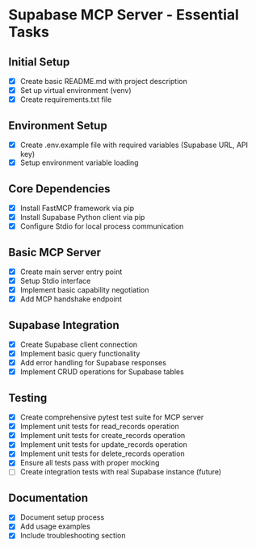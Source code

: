 # Supabase MCP Server - Essential Tasks

## Initial Setup
- [x] Create basic README.md with project description
- [x] Set up virtual environment (venv)
- [x] Create requirements.txt file

## Environment Setup
- [x] Create .env.example file with required variables (Supabase URL, API key)
- [x] Setup environment variable loading

## Core Dependencies
- [x] Install FastMCP framework via pip
- [x] Install Supabase Python client via pip
- [x] Configure Stdio for local process communication

## Basic MCP Server
- [x] Create main server entry point
- [x] Setup Stdio interface
- [x] Implement basic capability negotiation
- [x] Add MCP handshake endpoint

## Supabase Integration
- [x] Create Supabase client connection
- [x] Implement basic query functionality
- [x] Add error handling for Supabase responses
- [x] Implement CRUD operations for Supabase tables

## Testing
- [x] Create comprehensive pytest test suite for MCP server
- [x] Implement unit tests for read_records operation
- [x] Implement unit tests for create_records operation  
- [x] Implement unit tests for update_records operation
- [x] Implement unit tests for delete_records operation
- [x] Ensure all tests pass with proper mocking
- [ ] Create integration tests with real Supabase instance (future)

## Documentation
- [x] Document setup process
- [x] Add usage examples
- [x] Include troubleshooting section
